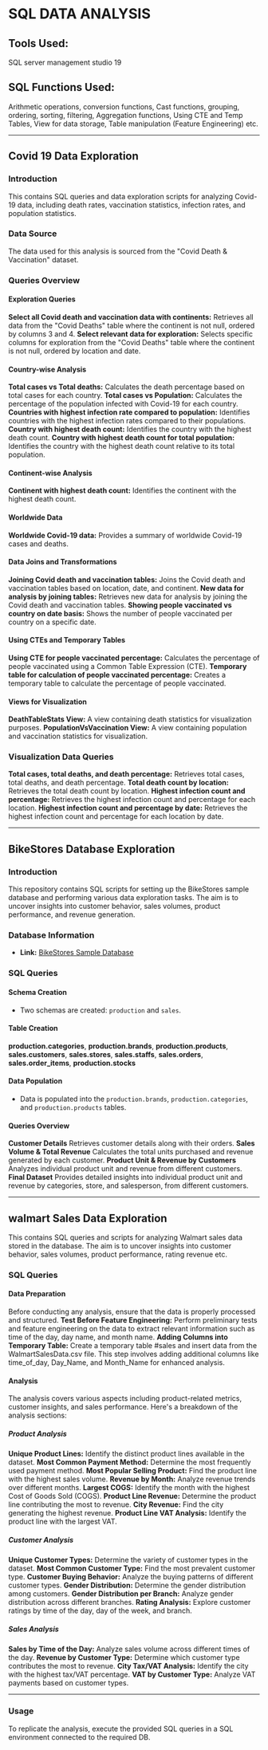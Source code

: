 # SQL DATA ANALYSIS

## Tools Used:
SQL server management studio 19
## SQL Functions Used:
Arithmetic operations,  conversion functions, Cast functions,  grouping, ordering, sorting, filtering, Aggregation functions, Using CTE and Temp Tables, View for data storage, Table manipulation (Feature Engineering) etc.

----------------------------------------------------------------------------------------------------------------------------------------------------------------------------------

## Covid 19 Data Exploration

### Introduction
This contains SQL queries and data exploration scripts for analyzing Covid-19 data, including death rates, vaccination statistics, infection rates, and population statistics.

### Data Source
The data used for this analysis is sourced from the "Covid Death & Vaccination" dataset.

### Queries Overview
#### Exploration Queries
 **Select all Covid death and vaccination data with continents:** Retrieves all data from the "Covid Deaths" table where the continent is not null, ordered by columns 3 and 4.
 **Select relevant data for exploration:** Selects specific columns for exploration from the "Covid Deaths" table where the continent is not null, ordered by location and date.

#### Country-wise Analysis
**Total cases vs Total deaths:** Calculates the death percentage based on total cases for each country.
**Total cases vs Population:** Calculates the percentage of the population infected with Covid-19 for each country.
**Countries with highest infection rate compared to population:** Identifies countries with the highest infection rates compared to their populations.
**Country with highest death count:** Identifies the country with the highest death count.
**Country with highest death count for total population:** Identifies the country with the highest death count relative to its total population.

#### Continent-wise Analysis
**Continent with highest death count:** Identifies the continent with the highest death count.

#### Worldwide Data
**Worldwide Covid-19 data:** Provides a summary of worldwide Covid-19 cases and deaths.

#### Data Joins and Transformations
**Joining Covid death and vaccination tables:** Joins the Covid death and vaccination tables based on location, date, and continent.
**New data for analysis by joining tables:** Retrieves new data for analysis by joining the Covid death and vaccination tables.
**Showing people vaccinated vs country on date basis:** Shows the number of people vaccinated per country on a specific date.

#### Using CTEs and Temporary Tables
**Using CTE for people vaccinated percentage:** Calculates the percentage of people vaccinated using a Common Table Expression (CTE).
**Temporary table for calculation of people vaccinated percentage:** Creates a temporary table to calculate the percentage of people vaccinated.

#### Views for Visualization
**DeathTableStats View:** A view containing death statistics for visualization purposes.
**PopulationVsVaccination View:** A view containing population and vaccination statistics for visualization.

### Visualization Data Queries
**Total cases, total deaths, and death percentage:** Retrieves total cases, total deaths, and death percentage.
**Total death count by location:** Retrieves the total death count by location.
**Highest infection count and percentage:** Retrieves the highest infection count and percentage for each location.
**Highest infection count and percentage by date:** Retrieves the highest infection count and percentage for each location by date.

---------------------------------------------------------------------------------------------------------------------------------------------------------------------


## BikeStores Database Exploration

### Introduction
This repository contains SQL scripts for setting up the BikeStores sample database and performing various data exploration tasks.  The aim is to uncover insights into customer behavior, sales volumes, product performance, and revenue generation.

### Database Information
- **Link:** [BikeStores Sample Database](http://www.sqlservertutorial.net/load-sample-database/)

### SQL Queries

#### Schema Creation
- Two schemas are created: `production` and `sales`.

#### Table Creation
**production.categories**, **production.brands**, **production.products**, **sales.customers**, **sales.stores**, **sales.staffs**, **sales.orders**, **sales.order_items**, **production.stocks**

#### Data Population
- Data is populated into the `production.brands`, `production.categories`, and `production.products` tables.

#### Queries Overview
**Customer Details** Retrieves customer details along with their orders.
**Sales Volume & Total Revenue** Calculates the total units purchased and revenue generated by each customer.
**Product Unit & Revenue by Customers** Analyzes individual product unit and revenue from different customers.
**Final Dataset** Provides detailed insights into individual product unit and revenue by categories, store, and salesperson, from different customers.

---------------------------------------------------------------------------------------------------------------------------------


## walmart Sales Data Exploration
This contains SQL queries and scripts for analyzing Walmart sales data stored in the database. The aim is to uncover insights into customer behavior, sales volumes, product performance, rating revenue etc.

### SQL Queries

#### Data Preparation
Before conducting any analysis, ensure that the data is properly processed and structured.
**Test Before Feature Engineering:** Perform preliminary tests and feature engineering on the data to extract relevant information such as time of the day, day name, and month name.
**Adding Columns into Temporary Table:** Create a temporary table #sales and insert data from the WalmartSalesData.csv file. This step involves adding additional columns like time_of_day, Day_Name, and Month_Name for enhanced analysis.

#### Analysis
The analysis covers various aspects including product-related metrics, customer insights, and sales performance. Here's a breakdown of the analysis sections:

##### Product Analysis
**Unique Product Lines:** Identify the distinct product lines available in the dataset.
**Most Common Payment Method:** Determine the most frequently used payment method.
**Most Popular Selling Product:** Find the product line with the highest sales volume.
**Revenue by Month:** Analyze revenue trends over different months.
**Largest COGS:** Identify the month with the highest Cost of Goods Sold (COGS).
**Product Line Revenue:** Determine the product line contributing the most to revenue.
**City Revenue:** Find the city generating the highest revenue.
**Product Line VAT Analysis:** Identify the product line with the largest VAT.

##### Customer Analysis
**Unique Customer Types:** Determine the variety of customer types in the dataset.
**Most Common Customer Type:** Find the most prevalent customer type.
**Customer Buying Behavior:** Analyze the buying patterns of different customer types.
**Gender Distribution:** Determine the gender distribution among customers.
**Gender Distribution per Branch:** Analyze gender distribution across different branches.
**Rating Analysis:** Explore customer ratings by time of the day, day of the week, and branch.

##### Sales Analysis
**Sales by Time of the Day:** Analyze sales volume across different times of the day.
**Revenue by Customer Type:** Determine which customer type contributes the most to revenue.
**City Tax/VAT Analysis:** Identify the city with the highest tax/VAT percentage.
**VAT by Customer Type:** Analyze VAT payments based on customer types.

-----------------------------------------------------------------------------------------------------------------------------------------------------------------------------------


### Usage
To replicate the analysis, execute the provided SQL queries in a SQL environment connected to the required DB.


